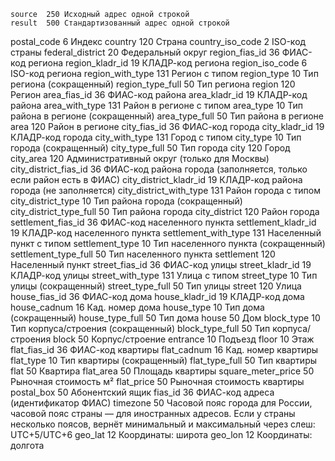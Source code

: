     source	250	Исходный адрес одной строкой
    result	500	Стандартизованный адрес одной строкой
postal_code	6	Индекс
    country	120	Страна
    country_iso_code	2	ISO-код страны
    federal_district	20	Федеральный округ
region_fias_id	36	ФИАС-код региона
region_kladr_id	19	КЛАДР-код региона
region_iso_code	6	ISO-код региона
    region_with_type	131	Регион с типом
    region_type	10	Тип региона (сокращенный)
    region_type_full	50	Тип региона
    region	120	Регион
area_fias_id	36	ФИАС-код района
area_kladr_id	19	КЛАДР-код района
    area_with_type	131	Район в регионе с типом
    area_type	10	Тип района в регионе (сокращенный)
    area_type_full	50	Тип района в регионе
    area	120	Район в регионе
city_fias_id	36	ФИАС-код города
city_kladr_id	19	КЛАДР-код города
    city_with_type	131	Город с типом
    city_type	10	Тип города (сокращенный)
    city_type_full	50	Тип города
    city	120	Город
    city_area	120	Административный округ (только для Москвы)
city_district_fias_id	36	ФИАС-код района города (заполняется, только если район есть в ФИАС)
city_district_kladr_id	19	КЛАДР-код района города (не заполняется)
    city_district_with_type	131	Район города с типом
    city_district_type	10	Тип района города (сокращенный)
    city_district_type_full	50	Тип района города
    city_district	120	Район города
settlement_fias_id	36	ФИАС-код населенного пункта
settlement_kladr_id	19	КЛАДР-код населенного пункта
    settlement_with_type	131	Населенный пункт с типом
    settlement_type	10	Тип населенного пункта (сокращенный)
    settlement_type_full	50	Тип населенного пункта
    settlement	120	Населенный пункт
street_fias_id	36	ФИАС-код улицы
street_kladr_id	19	КЛАДР-код улицы
    street_with_type	131	Улица с типом
    street_type	10	Тип улицы (сокращенный)
    street_type_full	50	Тип улицы
    street	120	Улица
house_fias_id	36	ФИАС-код дома
house_kladr_id	19	КЛАДР-код дома
house_cadnum	16	Кад. номер дома
    house_type	10	Тип дома (сокращенный)
    house_type_full	50	Тип дома
    house	50	Дом
    block_type	10	Тип корпуса/строения (сокращенный)
    block_type_full	50	Тип корпуса/строения
    block	50	Корпус/строение
    entrance	10	Подъезд
    floor	10	Этаж
flat_fias_id	36	ФИАС-код квартиры
flat_cadnum	16	Кад. номер квартиры
    flat_type	10	Тип квартиры (сокращенный)
    flat_type_full	50	Тип квартиры
    flat	50	Квартира
    flat_area	50	Площадь квартиры
square_meter_price	50	Рыночная стоимость м²
flat_price	50	Рыночная стоимость квартиры
postal_box	50	Абонентский ящик
fias_id	36	ФИАС-код адреса (идентификатор ФИАС)
    timezone	50	Часовой пояс города для России, часовой пояс страны — для иностранных адресов. Если у страны несколько поясов, вернёт минимальный и максимальный через слеш: UTC+5/UTC+6
    geo_lat	12	Координаты: широта
    geo_lon	12	Координаты: долгота